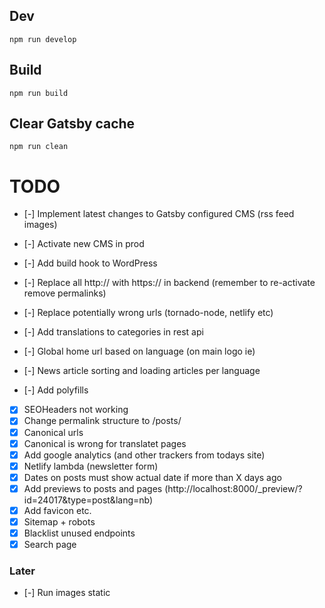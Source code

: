 ## Dev

`npm run develop`

## Build

`npm run build`

## Clear Gatsby cache

`npm run clean`

# TODO

- [-] Implement latest changes to Gatsby configured CMS (rss feed images)
- [-] Activate new CMS in prod
- [-] Add build hook to WordPress
- [-] Replace all http:// with https:// in backend (remember to re-activate remove permalinks)
- [-] Replace potentially wrong urls (tornado-node, netlify etc)
- [-] Add translations to categories in rest api

- [-] Global home url based on language (on main logo ie)
- [-] News article sorting and loading articles per language
- [-] Add polyfills

- [x] SEOHeaders not working
- [x] Change permalink structure to /posts/
- [x] Canonical urls
- [x] Canonical is wrong for translatet pages
- [x] Add google analytics (and other trackers from todays site)
- [x] Netlify lambda (newsletter form)
- [x] Dates on posts must show actual date if more than X days ago
- [x] Add previews to posts and pages (http://localhost:8000/_preview/?id=24017&type=post&lang=nb)
- [x] Add favicon etc.
- [x] Sitemap + robots
- [x] Blacklist unused endpoints
- [x] Search page

### Later

- [-] Run images static
